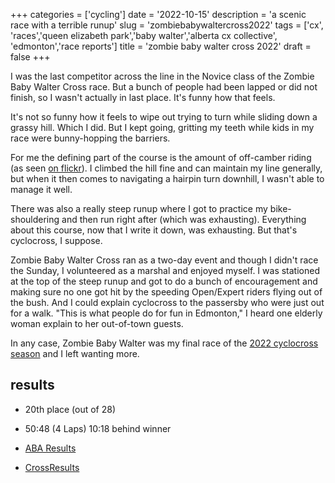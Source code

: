 +++
categories = ['cycling']
date = '2022-10-15'
description = 'a scenic race with a terrible runup'
slug = 'zombiebabywaltercross2022'
tags = ['cx', 'races','queen elizabeth park','baby walter','alberta cx collective', 'edmonton','race reports']
title = 'zombie baby walter cross 2022'
draft = false
+++


I was the last competitor across the line in the Novice class of the Zombie Baby Walter Cross race. But a bunch of people had been lapped or did not finish, so I wasn't actually in last place. It's funny how that feels.

It's not so funny how it feels to wipe out trying to turn while sliding down a grassy hill. Which I did. But I kept going, gritting my teeth while kids in my race were bunny-hopping the barriers.

For me the defining part of the course is the amount of off-camber riding (as seen [on flickr](https://flic.kr/p/2nT9zyn)). I climbed the hill fine and can maintain my line generally, but when it then comes to navigating a hairpin turn downhill, I wasn't able to manage it well.

There was also a really steep runup where I got to practice my bike-shouldering and then run right after (which was exhausting). Everything about this course, now that I write it down, was exhausting. But that's cyclocross, I suppose.

Zombie Baby Walter Cross ran as a two-day event and though I didn't race the Sunday, I volunteered as a marshal and enjoyed myself. I was stationed at the top of the steep runup and got to do a bunch of encouragement and making sure no one got hit by the speeding Open/Expert riders flying out of the bush. And I could explain cyclocross to the passersby who were just out for a walk. "This is what people do for fun in Edmonton," I heard one elderly woman explain to her out-of-town guests.

In any case, Zombie Baby Walter was my final race of the [2022 cyclocross season](../cxseason2022/) and I left wanting more.

## results

* 20th place (out of 28)
* 50:48 (4 Laps) 10:18 behind winner

* [ABA Results](https://www.albertabicycle.ab.ca/uploads/files/Results%20-%202022%20Zombie%20Baby%20Walter%20SAT.pdf)
* [CrossResults](https://www.crossresults.com/race/11590)